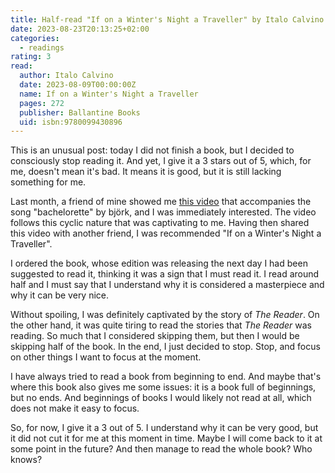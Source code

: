 ```yaml
---
title: Half-read "If on a Winter's Night a Traveller" by Italo Calvino
date: 2023-08-23T20:13:25+02:00
categories:
  - readings
rating: 3
read:
  author: Italo Calvino
  date: 2023-08-09T00:00:00Z
  name: If on a Winter's Night a Traveller
  pages: 272
  publisher: Ballantine Books
  uid: isbn:9780099430896
---
```


This is an unusual post: today I did not finish a book, but I decided to consciously stop reading it.
And yet, I give it a 3 stars out of 5, which, for me, doesn't mean it's bad. It means it is good,
but it is still lacking something for me.

<!--more-->

Last month, a friend of mine showed me [this video](https://www.youtube-nocookie.com/embed/JNJv-Ebi67I) that accompanies the song "bachelorette"
by björk, and I was immediately interested. The video follows this cyclic nature that was captivating to me.
Having then shared this video with another friend, I was recommended "If on a Winter's Night a Traveller".

I ordered the book, whose edition was releasing the next day I had been suggested to read it,
thinking it was a sign that I must read it. I read around half and I must say that I understand
why it is considered a masterpiece and why it can be very nice.

Without spoiling, I was definitely captivated by the story of *The Reader*. On the other hand,
it was quite tiring to read the stories that *The Reader* was reading. So much that I considered
skipping them, but then I would be skipping half of the book. In the end, I just decided to stop.
Stop, and focus on other things I want to focus at the moment.

I have always tried to read a book from beginning to end. And maybe that's where this book
also gives me some issues: it is a book full of beginnings, but no ends. And beginnings of books
I would likely not read at all, which does not make it easy to focus.

So, for now, I give it a 3 out of 5. I understand why it can be very good, but it did not
cut it for me at this moment in time. Maybe I will come back to it at some point in the future?
And then manage to read the whole book? Who knows?
